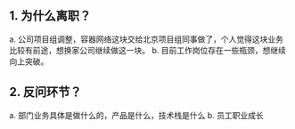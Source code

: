 ## 1. 为什么离职？

a. 公司项目组调整，容器网络这块交给北京项目组同事做了，个人觉得这块业务比较有前途，想换家公司继续做这一块。
b. 目前工作岗位存在一些瓶颈，想继续向上突破。

## 2. 反问环节？

a. 部门业务具体是做什么的，产品是什么，技术栈是什么
b. 员工职业成长
